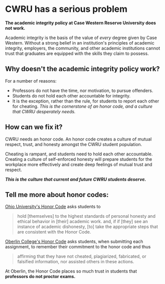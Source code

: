 CWRU has a serious problem
====================================

**The academic integrity policy at Case Western Reserve University does not work.**

Academic integrity is the basis of the value of _every_ degree given by Case Western.
Without a strong belief in an institution's principles of academic integrity, employers, the community, and other academic institutions cannot trust that graduates are equipped with the skills they claim to possess.

Why doesn't the academic integrity policy work?
---------------------------------
For a number of reasons:
* Professors do not have the time, nor motivation, to pursue offenders.
* Students do not hold each other accountable for integrity.
* It is the exception, rather than the rule, for students to report each other for cheating. _This is the cornerstone of an honor code, and a culture that CWRU desperately needs._

How can we fix it?
---------------------------------
CWRU needs an honor code. An honor code creates a culture of mutual respect, trust, and honesty amongst the CWRU student population.

Cheating is rampant, and students need to hold each other accountable.
Creating a culture of self-enforced honesty will prepare students for the workplace more effectively and create deep feelings of mutual trust and respect.

***This is the culture that current and future CWRU students deserve.***

Tell me more about honor codes:
--------------------------------
[Ohio University's Honor Code](http://www.ohio.edu/students/honor_code/) asks students to
> hold [themselves] to the highest standards of personal honesty and ethical behavior in [their] academic work.
and, if
> if [they] see an instance of academic dishonesty, [to] take the appropriate steps that are consistent with the Honor Code.

[Oberlin College's Honor Code](http://new.oberlin.edu/conservatory/academic-resources-and-support/honor-code.dot) asks students, when submitting each assignment, to remember their commitment to the honor code and thus
> affirming that they have not cheated, plagiarized, fabricated, or falsified information, nor assisted others in these actions.

At Oberlin, the Honor Code places so much trust in students that **professors do not proctor exams.**
